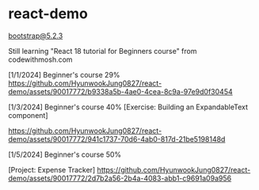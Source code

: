 # react-demo

bootstrap@5.2.3

Still learning "React 18 tutorial for Beginners course" from codewithmosh.com

[1/1/2024] Beginner's course 29%
https://github.com/HyunwookJung0827/react-demo/assets/90017772/b9338a5b-4ae0-4cea-8c9a-97e9d0f30454

[1/3/2024] Beginner's course 40%
[Exercise: Building an ExpandableText component]

https://github.com/HyunwookJung0827/react-demo/assets/90017772/941c1737-70d6-4ab0-817d-21be5198148d

[1/5/2024] Beginner's course 50%

[Project: Expense Tracker]
https://github.com/HyunwookJung0827/react-demo/assets/90017772/2d7b2a56-2b4a-4083-abb1-c9691a09a956

